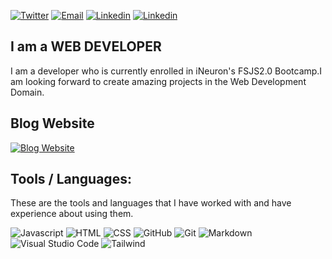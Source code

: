 <a href="https://twitter.com/Savindersingh77"><img alt="Twitter" src="https://img.shields.io/badge/Twitter-Twitter%20Link-blue?style=flat-square&logo=twitter"></a>
<a href="mailto:savindersingh500@gmail.com"><img alt="Email" src="https://img.shields.io/badge/Email-Mail%20Me-brightgreen?style=flat-square&logo=gmail"></a>
<a href="https://www.linkedin.com/in/savinder-singh-718a28257/"><img alt="Linkedin" src="https://img.shields.io/badge/Linkedin-Connect%20Me-red?style=flat-square&logo=linkedin"></a>
<a href="https://www.instagram.com/savisingh500/"><img alt="Linkedin" src="https://img.shields.io/badge/Instagram-Follow%20Me-red?style=flat-square&logo=instagram"></a>



## I am a **WEB DEVELOPER** ##
I am a developer who is currently enrolled in iNeuron's FSJS2.0 Bootcamp.I am looking forward to create amazing projects in the Web Development Domain.

## **Blog Website** ##
<a href="https://hashnode.com/@Savinder"><img alt="Blog Website" src="https://img.shields.io/badge/Blog-Visit%20It-yellow?style=flat-square&logo=hashnode"></a>

 ## Tools / Languages:

These are the tools and languages that I have worked with and have experience about using them.

![Javascript](https://img.shields.io/badge/-Javascript-05122A?style=flat&logo=javascript)
![HTML](https://img.shields.io/badge/-HTML-05122A?style=flat&logo=HTML5)
![CSS](https://img.shields.io/badge/-CSS-05122A?style=flat&logo=CSS3)
![GitHub](https://img.shields.io/badge/-GitHub-05122A?style=flat&logo=github)
![Git](https://img.shields.io/badge/-Git-05122A?style=flat&logo=git)
![Markdown](https://img.shields.io/badge/-Markdown-05122A?style=flat&logo=markdown)
![Visual Studio Code](https://img.shields.io/badge/-Visual%20Studio%20Code-05122A?style=flat&logo=visual-studio-code&logoColor=007ACC)
![Tailwind](https://img.shields.io/badge/-Tailwind-black?style=flat&logo=tailwindcss&logoColor=007ACC)


